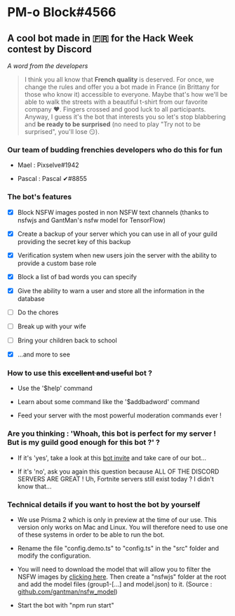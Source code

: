 # PM-o Block#4566


## A cool bot made in 🇫🇷 for the Hack Week contest by Discord

*A word from the developers*
>I think you all know that **French quality** is deserved.
>For once, we change the rules and offer you a bot made in France (in Brittany for those who know it) accessible to everyone.
>Maybe that's how we'll be able to walk the streets with a beautiful t-shirt from our favorite company ❤. Fingers crossed and good luck to all participants.
>Anyway, I guess it's the bot that interests you so let's stop blabbering and **be ready to be surprised** (no need to play "Try not to be surprised", you'll lose :smirk:).



### Our team of budding frenchies developers who do this for fun

- Mael : Pixselve#1942

- Pascal : Pascal ✔#8855


### The bot's features

- [x] Block NSFW images posted in non NSFW text channels (thanks to nsfwjs and GantMan's nsfw model for TensorFlow)

- [x] Create a backup of your server which you can use in all of your guild providing the secret key of this backup

- [x] Verification system when new users join the server with the ability to provide a custom base role

- [x] Block a list of bad words you can specify

- [x] Give the ability to warn a user and store all the information in the database

- [ ] Do the chores

- [ ] Break up with your wife

- [ ] Bring your children back to school

- [x] ...and more to see


### How to use this ~~excellent and useful~~ bot ?

- Use the '$help' command

- Learn about some command like the '$addbadword' command

- Feed your server with the most powerful moderation commands ever !


### Are you thinking : 'Whoah, this bot is perfect for my server ! But is my guild good enough for this bot ?' ?

- If it's 'yes', take a look at this [bot invite](https://discordapp.com/oauth2/authorize?client_id=591947906664235008&scope=bot&permissions=8) and take care of our bot...

- If it's 'no', ask you again this question because ALL OF THE DISCORD SERVERS ARE GREAT ! Uh, Fortnite servers still exist today ? I didn't know that...

### Technical details if you want to host the bot by yourself

- We use Prisma 2 which is only in preview at the time of our use. This version only works on Mac and Linux. You will therefore need to use one of these systems in order to be able to run the bot.

- Rename the file "config.demo.ts" to "config.ts" in the "src" folder and modify the configuration.

- You will need to download the model that will allow you to filter the NSFW images by [clicking here](https://s3.amazonaws.com/nsfwdetector/nsfwjs.zip). Then create a "nsfwjs" folder at the root and add the model files (group1-[...] and model.json) to it. (Source : [github.com/gantman/nsfw_model](https://github.com/gantman/nsfw_model))

- Start the bot with "npm run start"